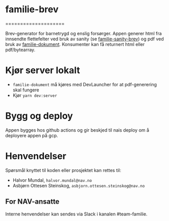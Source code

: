 # familie-brev
====================

Brev-generator for barnetrygd og enslig forsørger. 
Appen generer html fra innsendte flettefelter ved bruk av sanity (se [familie-sanity-brev](https://github.com/navikt/familie-sanity-brev)) og pdf ved bruk av [familie-dokument](https://github.com/navikt/familie-dokument).
Konsumenter kan få returnert html eller pdf/bytearray.

# Kjør server lokalt
* `familie-dokument` må kjøres med DevLauncher for at pdf-generering skal fungere
* Kjør `yarn dev:server`

# Bygg og deploy
Appen bygges hos github actions og gir beskjed til nais deploy om å deployere appen på gcp. 

# Henvendelser

Spørsmål knyttet til koden eller prosjektet kan rettes til:

* Halvor Mundal, `halvor.mundal@nav.no`
* Asbjørn Ottesen Steinskog, `asbjorn.ottesen.steinskog@nav.no`

## For NAV-ansatte

Interne henvendelser kan sendes via Slack i kanalen #team-familie.
